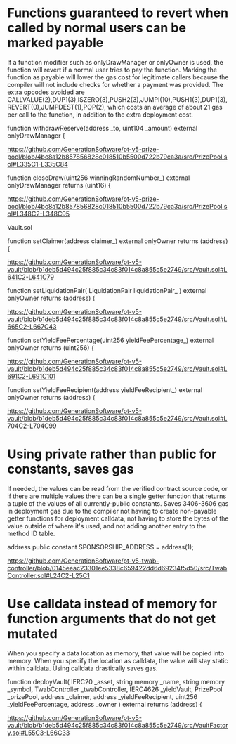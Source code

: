 <h1>Functions guaranteed to revert when called by normal users can be marked payable</h1>

If a function modifier such as onlyDrawManager or onlyOwner is used, the function will revert if a normal user tries to pay the function. Marking the function as payable will lower the gas cost for legitimate callers because the compiler will not include checks for whether a payment was provided. The extra opcodes avoided are CALLVALUE(2),DUP1(3),ISZERO(3),PUSH2(3),JUMPI(10),PUSH1(3),DUP1(3),REVERT(0),JUMPDEST(1),POP(2), which costs an average of about 21 gas per call to the function, in addition to the extra deployment cost.

  function withdrawReserve(address _to, uint104 _amount) external onlyDrawManager {

https://github.com/GenerationSoftware/pt-v5-prize-pool/blob/4bc8a12b857856828c018510b5500d722b79ca3a/src/PrizePool.sol#L335C1-L335C84

 function closeDraw(uint256 winningRandomNumber_) external onlyDrawManager returns (uint16) {

https://github.com/GenerationSoftware/pt-v5-prize-pool/blob/4bc8a12b857856828c018510b5500d722b79ca3a/src/PrizePool.sol#L348C2-L348C95

Vault.sol

 function setClaimer(address claimer_) external onlyOwner returns (address) {

https://github.com/GenerationSoftware/pt-v5-vault/blob/b1deb5d494c25f885c34c83f014c8a855c5e2749/src/Vault.sol#L641C2-L641C79

 function setLiquidationPair(
    LiquidationPair liquidationPair_
  ) external onlyOwner returns (address) {

https://github.com/GenerationSoftware/pt-v5-vault/blob/b1deb5d494c25f885c34c83f014c8a855c5e2749/src/Vault.sol#L665C2-L667C43

 function setYieldFeePercentage(uint256 yieldFeePercentage_) external onlyOwner returns (uint256) {

https://github.com/GenerationSoftware/pt-v5-vault/blob/b1deb5d494c25f885c34c83f014c8a855c5e2749/src/Vault.sol#L691C2-L691C101

 function setYieldFeeRecipient(address yieldFeeRecipient_) external onlyOwner returns (address) {

https://github.com/GenerationSoftware/pt-v5-vault/blob/b1deb5d494c25f885c34c83f014c8a855c5e2749/src/Vault.sol#L704C2-L704C99

<h1>Using private rather than public for constants, saves gas</h1>

If needed, the values can be read from the verified contract source code, or if there are multiple values there can be a single getter function that returns a tuple of the values of all currently-public constants. Saves 3406-3606 gas in deployment gas due to the compiler not having to create non-payable getter functions for deployment calldata, not having to store the bytes of the value outside of where it's used, and not adding another entry to the method ID table.

 address public constant SPONSORSHIP_ADDRESS = address(1);

https://github.com/GenerationSoftware/pt-v5-twab-controller/blob/0145eeac23301ee5338c659422dd6d69234f5d50/src/TwabController.sol#L24C2-L25C1

<h1>Use calldata instead of memory for function arguments that do not get mutated</h1>

When you specify a data location as memory, that value will be copied into memory. When you specify the location as calldata, the value will stay static within calldata. Using calldata drastically saves gas.

function deployVault(
    IERC20 _asset,
    string memory _name,
    string memory _symbol,
    TwabController _twabController,
    IERC4626 _yieldVault,
    PrizePool _prizePool,
    address _claimer,
    address _yieldFeeRecipient,
    uint256 _yieldFeePercentage,
    address _owner
  ) external returns (address) {

https://github.com/GenerationSoftware/pt-v5-vault/blob/b1deb5d494c25f885c34c83f014c8a855c5e2749/src/VaultFactory.sol#L55C3-L66C33
